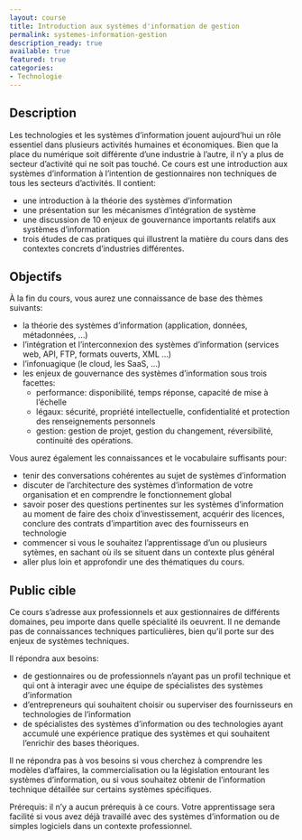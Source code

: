 ```yaml
---
layout: course
title: Introduction aux systèmes d'information de gestion
permalink: systemes-information-gestion
description_ready: true
available: true
featured: true
categories:
- Technologie
---
```

## Description
Les technologies et les systèmes d’information jouent aujourd’hui un rôle essentiel dans plusieurs activités humaines et économiques. Bien que la place du numérique soit différente d’une industrie à l’autre, il n’y a plus de secteur d’activité qui ne soit pas touché. Ce cours est une introduction aux systèmes d’information à l’intention de gestionnaires non techniques de tous les secteurs d’activités. Il contient:

* une introduction à la théorie des systèmes d’information
* une présentation sur les mécanismes d’intégration de système
* une discussion de 10 enjeux de gouvernance importants relatifs aux systèmes d’information
* trois études de cas pratiques qui illustrent la matière du cours dans des contextes concrets d’industries différentes.

## Objectifs
À la fin du cours, vous aurez une connaissance de base des thèmes suivants:

* la théorie des systèmes d’information (application, données, métadonnées, ...)
* l’intégration et l’interconnexion des systèmes d’information (services web, API, FTP, formats ouverts, XML …)
* l’infonuagique (le cloud, les SaaS, …)
* les enjeux de gouvernance des systèmes d’information sous trois facettes:
  * performance: disponibilité, temps réponse, capacité de mise à l’échelle
  * légaux: sécurité, propriété intellectuelle, confidentialité et protection des renseignements personnels
  * gestion: gestion de projet, gestion du changement, réversibilité, continuité des opérations.

Vous aurez également les connaissances et le vocabulaire suffisants pour:

* tenir des conversations cohérentes au sujet de systèmes d’information
* discuter de l’architecture des systèmes d’information de votre organisation et en comprendre le fonctionnement global
* savoir poser des questions pertinentes sur les systèmes d’information au moment de faire des choix d’investissement, acquérir des licences, conclure des contrats d’impartition avec des fournisseurs en technologie
* commencer si vous le souhaitez l’apprentissage d’un ou plusieurs sytèmes, en sachant où ils se situent dans un contexte plus général
* aller plus loin et approfondir une des thématiques du cours.


## Public cible
Ce cours s’adresse aux professionnels et aux gestionnaires de différents domaines, peu importe dans quelle spécialité ils oeuvrent. Il ne demande pas de connaissances techniques particulières, bien qu’il porte sur des enjeux de systèmes techniques.

Il répondra aux besoins:

* de gestionnaires ou de professionnels n’ayant pas un profil technique et qui ont à interagir avec une équipe de spécialistes des systèmes d’information
* d’entrepreneurs qui souhaitent choisir ou superviser des fournisseurs en technologies de l’information
* de spécialistes des systèmes d’information ou des technologies ayant accumulé une expérience pratique des systèmes et qui souhaitent l’enrichir des bases théoriques.

Il ne répondra pas à vos besoins si vous cherchez à comprendre les modèles d’affaires, la commercialisation ou la législation entourant les systèmes d’information, ou si vous souhaitez obtenir de l’information technique détaillée sur certains systèmes spécifiques.

Prérequis: il n’y a aucun prérequis à ce cours. Votre apprentissage sera facilité si vous avez déjà travaillé avec des systèmes d’information ou de simples logiciels dans un contexte professionnel.
